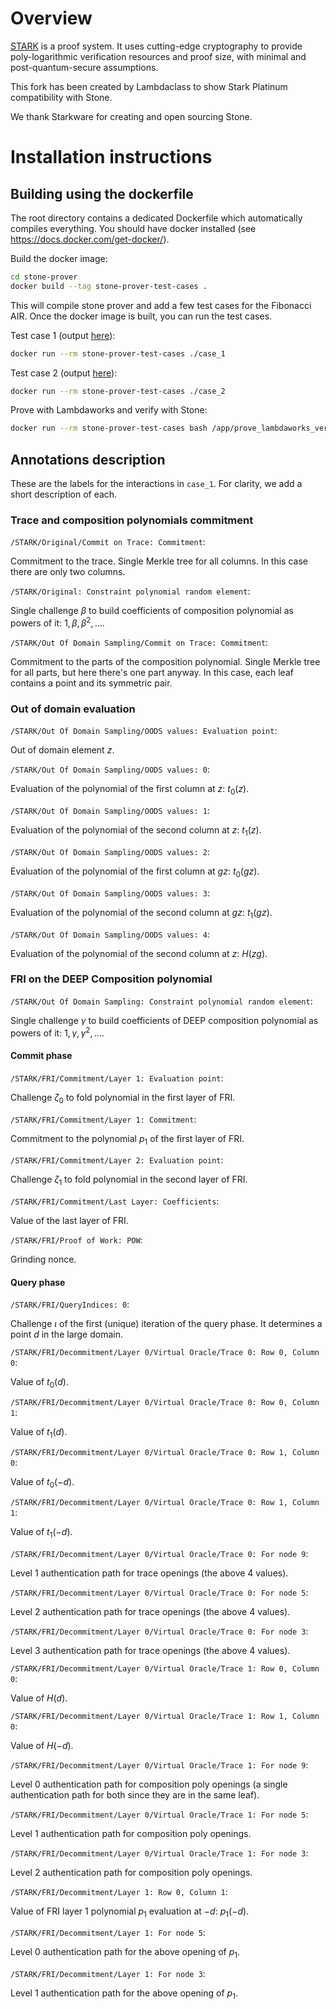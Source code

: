 # Overview

[STARK](https://starkware.co/stark/) is a proof system. It uses cutting-edge cryptography to
provide poly-logarithmic verification resources and proof size, with minimal and
post-quantum-secure assumptions.

This fork has been created by Lambdaclass to show Stark Platinum compatibility with Stone.

We thank Starkware for creating and open sourcing Stone.

# Installation instructions

## Building using the dockerfile

The root directory contains a dedicated Dockerfile which automatically compiles everything.
You should have docker installed (see https://docs.docker.com/get-docker/).

Build the docker image:

```bash
cd stone-prover
docker build --tag stone-prover-test-cases .
```

This will compile stone prover and add a few test cases for the Fibonacci AIR.
Once the docker image is built, you can run the test cases.

Test case 1 (output [here](fibonacci_air_test_cases/case_1_output.txt)):

```bash
docker run --rm stone-prover-test-cases ./case_1
```

Test case 2 (output [here](fibonacci_air_test_cases/case_2_output.txt)):

```bash
docker run --rm stone-prover-test-cases ./case_2
```

Prove with Lambdaworks and verify with Stone:
```bash
docker run --rm stone-prover-test-cases bash /app/prove_lambdaworks_verify_stone.sh
```

## Annotations description
These are the labels for the interactions in `case_1`. For clarity, we add a short description of each.

### Trace and composition polynomials commitment
`/STARK/Original/Commit on Trace: Commitment`:

Commitment to the trace. Single Merkle tree for all columns. In this case there are only two columns.

`/STARK/Original: Constraint polynomial random element`:

Single challenge $\beta$ to build coefficients of composition polynomial as powers of it: $1, \beta, \beta^2, \dots$.

`/STARK/Out Of Domain Sampling/Commit on Trace: Commitment`:

Commitment to the parts of the composition polynomial. Single Merkle tree for all parts, but here there's one part anyway. In this case, each leaf contains a point and its symmetric pair.

### Out of domain evaluation
`/STARK/Out Of Domain Sampling/OODS values: Evaluation point`:

Out of domain element $z$.

`/STARK/Out Of Domain Sampling/OODS values: 0`:

Evaluation of the polynomial of the first column at $z$: $t_0(z)$.

`/STARK/Out Of Domain Sampling/OODS values: 1`:

Evaluation of the polynomial of the second column at $z$: $t_1(z)$.

`/STARK/Out Of Domain Sampling/OODS values: 2`:

Evaluation of the polynomial of the first column at $gz$: $t_0(gz)$.

`/STARK/Out Of Domain Sampling/OODS values: 3`:

Evaluation of the polynomial of the second column at $gz$: $t_1(gz)$.

`/STARK/Out Of Domain Sampling/OODS values: 4`:

Evaluation of the polynomial of the second column at $z$: $H(zg)$.


### FRI on the DEEP Composition polynomial
`/STARK/Out Of Domain Sampling: Constraint polynomial random element`:

Single challenge $\gamma$ to build coefficients of DEEP composition polynomial as powers of it: $1, \gamma, \gamma^2, \dots$.

#### Commit phase
`/STARK/FRI/Commitment/Layer 1: Evaluation point`:

Challenge $\zeta_0$ to fold polynomial in the first layer of FRI.

`/STARK/FRI/Commitment/Layer 1: Commitment`:

Commitment to the polynomial $p_1$ of the first layer of FRI.

`/STARK/FRI/Commitment/Layer 2: Evaluation point`:

Challenge $\zeta_1$ to fold polynomial in the second layer of FRI.

`/STARK/FRI/Commitment/Last Layer: Coefficients`:

Value of the last layer of FRI.

`/STARK/FRI/Proof of Work: POW`:

Grinding nonce.


#### Query phase
`/STARK/FRI/QueryIndices: 0`:

Challenge $\iota$ of the first (unique) iteration of the query phase. It determines a point $d$ in the large domain.

`/STARK/FRI/Decommitment/Layer 0/Virtual Oracle/Trace 0: Row 0, Column 0`:

Value of $t_0(d)$.

`/STARK/FRI/Decommitment/Layer 0/Virtual Oracle/Trace 0: Row 0, Column 1`:

Value of $t_1(d)$.

`/STARK/FRI/Decommitment/Layer 0/Virtual Oracle/Trace 0: Row 1, Column 0`:

Value of $t_0(-d)$.

`/STARK/FRI/Decommitment/Layer 0/Virtual Oracle/Trace 0: Row 1, Column 1`:

Value of $t_1(-d)$.

`/STARK/FRI/Decommitment/Layer 0/Virtual Oracle/Trace 0: For node 9`:

Level 1 authentication path for trace openings (the above 4 values).

`/STARK/FRI/Decommitment/Layer 0/Virtual Oracle/Trace 0: For node 5`:

Level 2 authentication path for trace openings (the above 4 values).

`/STARK/FRI/Decommitment/Layer 0/Virtual Oracle/Trace 0: For node 3`:

Level 3 authentication path for trace openings (the above 4 values).

`/STARK/FRI/Decommitment/Layer 0/Virtual Oracle/Trace 1: Row 0, Column 0`:

Value of $H(d)$.

`/STARK/FRI/Decommitment/Layer 0/Virtual Oracle/Trace 1: Row 1, Column 0`:

Value of $H(-d)$.

`/STARK/FRI/Decommitment/Layer 0/Virtual Oracle/Trace 1: For node 9`:

Level 0 authentication path for composition poly openings (a single authentication path for both since they are in the same leaf).

`/STARK/FRI/Decommitment/Layer 0/Virtual Oracle/Trace 1: For node 5`:

Level 1 authentication path for composition poly openings.

`/STARK/FRI/Decommitment/Layer 0/Virtual Oracle/Trace 1: For node 3`:

Level 2 authentication path for composition poly openings.

`/STARK/FRI/Decommitment/Layer 1: Row 0, Column 1`:

Value of FRI layer 1 polynomial $p_1$ evaluation at $-d$: $p_1(-d)$.

`/STARK/FRI/Decommitment/Layer 1: For node 5`:

Level 0 authentication path for the above opening of $p_1$.

`/STARK/FRI/Decommitment/Layer 1: For node 3`:

Level 1 authentication path for the above opening of $p_1$.

